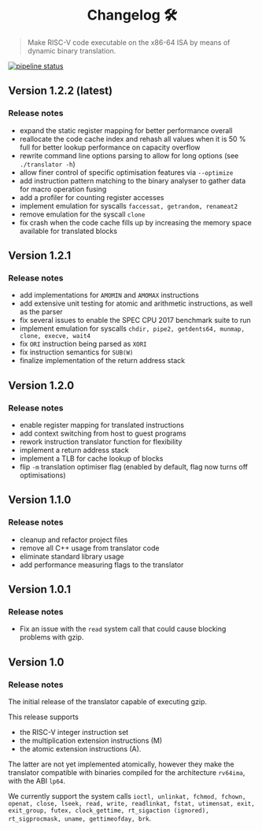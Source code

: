 <h1 align="center">Changelog 🛠</h1>
<p>
</p>

> Make RISC-V code executable on the x86-64 ISA by means of dynamic binary translation.

[![pipeline status](https://gitlab.lrz.de/lrr-tum/students/eragp-dbt-2020/badges/develop/pipeline.svg)](https://gitlab.lrz.de/lrr-tum/students/eragp-dbt-2020/-/commits/develop)


## Version 1.2.2 (latest)
### Release notes

* expand the static register mapping for better performance overall
* reallocate the code cache index and rehash all values when it is 50 % full for better lookup performance on capacity overflow
* rewrite command line options parsing to allow for long options (see `./translator -h`)
* allow finer control of specific optimisation features via `--optimize`
* add instruction pattern matching to the binary analyser to gather data for macro operation fusing
* add a profiler for counting register accesses
* implement emulation for syscalls `faccessat, getrandom, renameat2`
* remove emulation for the syscall `clone`
* fix crash when the code cache fills up by increasing the memory space available for translated blocks



## Version 1.2.1

### Release notes

* add implementations for `AMOMIN` and `AMOMAX` instructions
* add extensive unit testing for atomic and arithmetic instructions, as well as the parser
* fix several issues to enable the SPEC CPU 2017 benchmark suite to run
* implement emulation for syscalls `chdir, pipe2, getdents64, munmap, clone, execve, wait4`
* fix `ORI` instruction being parsed as `XORI`
* fix instruction semantics for `SUB(W)`
* finalize implementation of the return address stack



## Version 1.2.0

### Release notes

* enable register mapping for translated instructions
* add context switching from host to guest programs
* rework instruction translator function for flexibility
* implement a return address stack
* implement a TLB for cache lookup of blocks
* flip `-m` translation optimiser flag (enabled by default, flag now turns off optimisations)



## Version 1.1.0

### Release notes

*  cleanup and refactor project files
*  remove all C++ usage from translator code
*  eliminate standard library usage
*  add performance measuring flags to the translator



## Version 1.0.1

### Release notes

*  Fix an issue with the `read` system call that could cause blocking problems with gzip.



## Version 1.0

### Release notes

The initial release of the translator capable of executing gzip.

This release supports
*  the RISC-V integer instruction set
*  the multiplication extension instructions (M)
*  the atomic extension instructions (A).

The latter are not yet implemented atomically, however they make the translator compatible with binaries compiled for the architecture `rv64ima`, with the ABI `lp64`.

We currently support the system calls `ioctl, unlinkat, fchmod, fchown, openat, close, lseek, read, write, readlinkat, fstat, utimensat, exit, exit_group, futex, clock_gettime, rt_sigaction (ignored), rt_sigprocmask, uname, gettimeofday, brk`.
